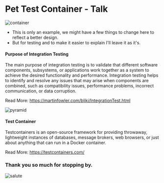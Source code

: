 # Pet Test Container - Talk

![container](https://media.giphy.com/media/v1.Y2lkPTc5MGI3NjExZ2dtMWlpd2NkbDZrMnNscDlxamh0ZjI3NWNrbGQyZWRyZndieTQ3eCZlcD12MV9pbnRlcm5hbF9naWZfYnlfaWQmY3Q9Zw/v4YVFwJvAbrCikdfog/giphy.gif)

- This is only an example, we might have a few things to change here to reflect a better design.
- But for testing and to make it easier to explain I'll leave it as it's.

#### Purpose of Integration Testing

The main purpose of integration testing is to validate that different software components, subsystems, or applications work together as a system to achieve the desired functionality and performance. 
Integration testing helps to identify and resolve any issues that may arise when components are combined, such as compatibility issues, performance problems, incorrect communication, or data corruption.

Read More: https://martinfowler.com/bliki/IntegrationTest.html

![pyramid]([https://pkonyves.medium.com/the-modern-testing-pyramid-for-continuous-integration-7082691a5efc](https://miro.medium.com/v2/resize:fit:4800/format:webp/1*O_Zs8aGnXLjx3UHJ2WuqPw.png))

#### Test Container

Testcontainers is an open-source framework for providing throwaway, lightweight instances of databases, message brokers, web browsers, or just about anything that can run in a Docker container.

Read More: https://testcontainers.com/

### Thank you so much for stopping by.

![salute](https://media.giphy.com/media/1d7F9xyq6j7C1ojbC5/giphy.gif)

